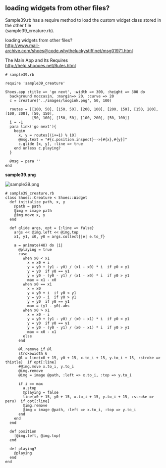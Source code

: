 loading widgets from other files?
---------------------------------

Sample39.rb has a require method to load the custom widget class stored in the other file <br>(sample39_creature.rb). <br>

loading widgets from other files? <br>
<http://www.mail-archive.com/shoes@code.whytheluckystiff.net/msg01971.html> <br>

The Main App and Its Requires <br>
<http://help.shoooes.net/Rules.html> <br>

	# sample39.rb
	
	require 'sample39_creature'
	
	Shoes.app :title => 'go next', :width => 300, :height => 300 do
	  background moccasin, :margin=> 20, :curve => 20
	  c = creature('../images/loogink.png', 50, 100)
	  
	  routes = [[100, 50], [150, 50], [200, 100], [200, 150], [150, 200], [100, 200], [50, 150],
	            [50, 100], [150, 50], [100, 200], [50, 100]]
	  i = -1
	  para link('go next'){
	    begin
	      x, y = routes[(i+=1) % 10]
	      @msg.text = "#{c.position.inspect}-->[#{x},#{y}]"
	      c.glide [x, y], :line => true
	    end unless c.playing?
	  }
	
	  @msg = para ''
	end

**sample39.png**

![sample39.png](http://www.rin-shun.com/rubylearning/shoes/shoes_tutorial_html/images/sample39.png) <!-- patch -->

	# sample39_creature.rb
	class Shoes::Creature < Shoes::Widget
	  def initialize path, x, y
	    @path = path
	    @img = image path
	    @img.move x, y
	  end
	  
	  def glide args, opt = {:line => false}
	    args << @img.left << @img.top
	    x1, y1, x0, y0 = args.collect{|e| e.to_f}
	    
	    a = animate(48) do |i|
	      @playing = true
	      case
	        when x0 < x1
	          x = x0 + i
	          y = y0 + (y1 - y0) / (x1 - x0) * i  if y0 < y1
	          y = y0  if y0 == y1
	          y = y0 - (y0 - y1) / (x1 - x0) * i  if y0 > y1
	          max = x1 - x0
	        when x0 == x1
	          x = x0
	          y = y0 + i  if y0 < y1
	          y = y0 - i  if y0 > y1
	          y = y0  if y0 == y1
	          max = (y1 - y0).abs
	        when x0 > x1
	          x = x0 - i
	          y = y0 + (y1 - y0) / (x0 - x1) * i  if y0 < y1
	          y = y0  if y0 == y1
	          y = y0 - (y0 - y1) / (x0 - x1) * i  if y0 > y1
	          max = x0 - x1
	        else
	      end
	        
	      @l.remove if @l
	      strokewidth 6
	      @l = line(x0 + 15, y0 + 15, x.to_i + 15, y.to_i + 15, :stroke => thistle)  if opt[:line]
	      #@img.move x.to_i, y.to_i
	      @img.remove
	      @img = image @path, :left => x.to_i, :top => y.to_i
	      
	      if i == max
	        a.stop
	        @playing = false
	        line(x0 + 15, y0 + 15, x.to_i + 15, y.to_i + 15, :stroke => peru)  if opt[:line]
	        @img.remove
	        @img = image @path, :left => x.to_i, :top => y.to_i
	      end
	    end
	  end
	    
	  def position
	    [@img.left, @img.top]
	  end
	    
	  def playing?
	    @playing
	  end
	end
